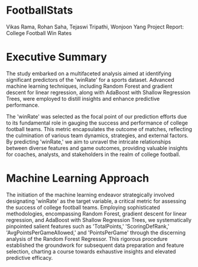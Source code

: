 # FootballStats
Vikas Rama, Rohan Saha, Tejaswi Tripathi, Wonjoon Yang
Project Report: College Football Win Rates

# Executive Summary
The study embarked on a multifaceted analysis aimed at identifying significant predictors of the 'winRate' for a sports dataset. Advanced machine learning techniques, including Random Forest and gradient descent for linear regression, along with AdaBoost with Shallow Regression Trees, were employed to distill insights and enhance predictive performance.

The 'winRate' was selected as the focal point of our prediction efforts due to its fundamental role in gauging the success and performance of college football teams. This metric encapsulates the outcome of matches, reflecting the culmination of various team dynamics, strategies, and external factors. By predicting 'winRate,' we aim to unravel the intricate relationships between diverse features and game outcomes, providing valuable insights for coaches, analysts, and stakeholders in the realm of college football.

# Machine Learning Approach
The initiation of the machine learning endeavor strategically involved designating 'winRate' as the target variable, a critical metric for assessing the success of college football teams. Employing sophisticated methodologies, encompassing Random Forest, gradient descent for linear regression, and AdaBoost with Shallow Regression Trees, we systematically pinpointed salient features such as 'TotalPoints,' 'ScoringDefRank,' 'AvgPointsPerGameAllowed,' and 'PointsPerGame' through the discerning analysis of the Random Forest Regressor. This rigorous procedure established the groundwork for subsequent data preparation and feature selection, charting a course towards exhaustive insights and elevated predictive efficacy.
